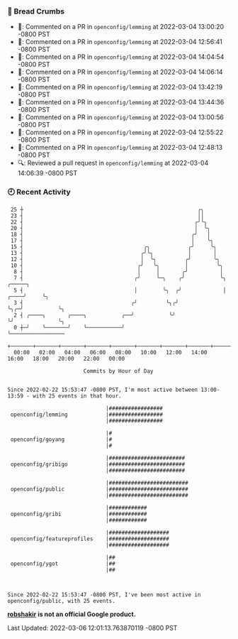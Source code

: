 ### 🍞 Bread Crumbs

 * 💬: Commented on a PR in  `openconfig/lemming` at 2022-03-04 13:00:20 -0800 PST
 * 💬: Commented on a PR in  `openconfig/lemming` at 2022-03-04 12:56:41 -0800 PST
 * 💬: Commented on a PR in  `openconfig/lemming` at 2022-03-04 14:04:54 -0800 PST
 * 💬: Commented on a PR in  `openconfig/lemming` at 2022-03-04 14:06:14 -0800 PST
 * 💬: Commented on a PR in  `openconfig/lemming` at 2022-03-04 13:42:19 -0800 PST
 * 💬: Commented on a PR in  `openconfig/lemming` at 2022-03-04 13:44:36 -0800 PST
 * 💬: Commented on a PR in  `openconfig/lemming` at 2022-03-04 13:00:56 -0800 PST
 * 💬: Commented on a PR in  `openconfig/lemming` at 2022-03-04 12:55:22 -0800 PST
 * 💬: Commented on a PR in  `openconfig/lemming` at 2022-03-04 12:48:13 -0800 PST
 * 🔍: Reviewed a pull request in  `openconfig/lemming` at 2022-03-04 14:06:39 -0800 PST

### 🕘 Recent Activity
```
 25 ┼                                                       ╭╮
 23 ┤                                                       ││
 22 ┤                                                      ╭╯╰╮
 20 ┤                                                      │  ╰╮
 18 ┤                                                     ╭╯   │
 17 ┤                                                     │    ╰╮
 15 ┤                                      ╭╮            ╭╯     ╰╮
 13 ┤                                     ╭╯╰╮           │       │
 12 ┤                                     │  ╰╮         ╭╯       ╰╮
 10 ┤                                    ╭╯   ╰╮        │         ╰╮
  8 ┤                                    │     │       ╭╯          │
  7 ┤                                   ╭╯     ╰─╮    ╭╯           ╰╮        ╭─────╮
  5 ┤                                   │        ╰╮  ╭╯             │   ╭────╯     ╰╮
  3 ┤                                  ╭╯         ╰╮╭╯              ╰╮╭─╯           ╰╮
  2 ┤ ╭────╮       ╭────╮           ╭──╯           ╰╯                ╰╯              ╰╮
  0 ┼─╯    ╰───────╯    ╰───────────╯                                                 ╰─────────────────
    +───────+───────+───────+───────+───────+───────+───────+───────+───────+───────+───────+───────+────
  00:00   02:00   04:00   06:00   08:00   10:00   12:00   14:00   16:00   18:00   20:00   22:00   00:00   

						Commits by Hour of Day


Since 2022-02-22 15:53:47 -0800 PST, I'm most active between 13:00-13:59 - with 25 events in that hour.

```



```
                               |#################
 openconfig/lemming            |#################
                               |#################

                               |#
 openconfig/goyang             |#
                               |#

                               |########################
 openconfig/gribigo            |########################
                               |########################

                               |#########################
 openconfig/public             |#########################
                               |#########################

                               |############
 openconfig/gribi              |############
                               |############

                               |###################
 openconfig/featureprofiles    |###################
                               |###################

                               |##
 openconfig/ygot               |##
                               |##



Since 2022-02-22 15:53:47 -0800 PST, I've been most active in openconfig/public, with 25 events.

```
**[robshakir](mailto:robjs@google.com) is not an official Google product.**  


Last Updated: 2022-03-06 12:01:13.763870119 -0800 PST
